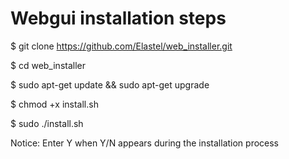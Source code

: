 # Webgui installation  steps
$ git clone https://github.com/Elastel/web_installer.git

$ cd web_installer 

$ sudo apt-get update && sudo apt-get upgrade

$ chmod +x install.sh 

$ sudo ./install.sh 

Notice: Enter Y when Y/N appears during the installation process
